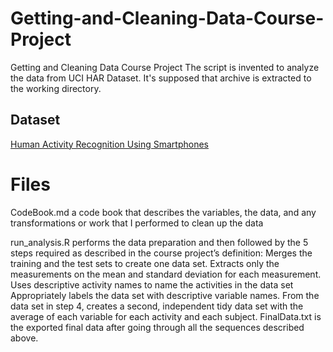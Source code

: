 # Getting-and-Cleaning-Data-Course-Project
Getting and Cleaning Data Course Project
The script is invented to analyze the data from UCI HAR Dataset. It's supposed that archive is extracted to the working directory.

## Dataset
[Human Activity Recognition Using Smartphones](http://archive.ics.uci.edu/ml/datasets/Smartphone-Based+Recognition+of+Human+Activities+and+Postural+Transitions)

# Files
CodeBook.md a code book that describes the variables, the data, and any transformations or work that I performed to clean up the data

run_analysis.R performs the data preparation and then followed by the 5 steps required as described in the course project’s definition:
Merges the training and the test sets to create one data set.
Extracts only the measurements on the mean and standard deviation for each measurement.
Uses descriptive activity names to name the activities in the data set
Appropriately labels the data set with descriptive variable names.
From the data set in step 4, creates a second, independent tidy data set with the average of each variable for each activity and each subject.
FinalData.txt is the exported final data after going through all the sequences described above.
